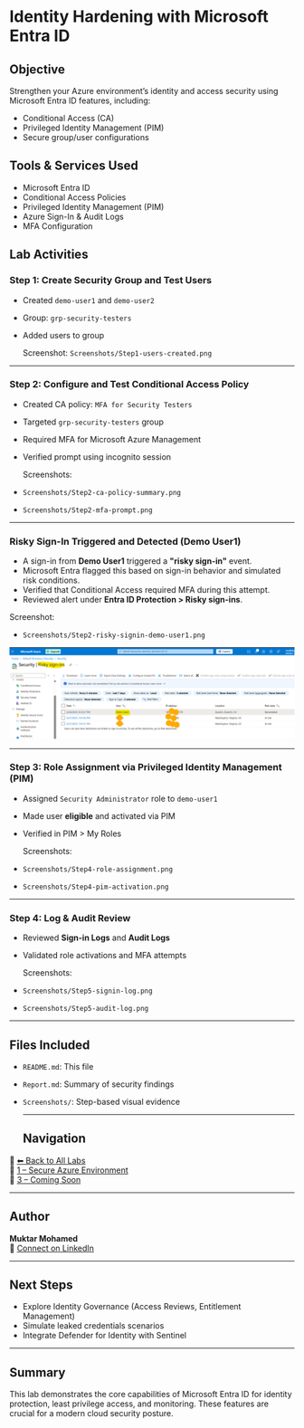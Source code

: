 # Identity Hardening with Microsoft Entra ID

## Objective

Strengthen your Azure environment’s identity and access security using Microsoft Entra ID features, including:

- Conditional Access (CA)
- Privileged Identity Management (PIM)
- Secure group/user configurations

## Tools & Services Used

- Microsoft Entra ID
- Conditional Access Policies
- Privileged Identity Management (PIM)
- Azure Sign-In & Audit Logs
- MFA Configuration

## Lab Activities

###  Step 1: Create Security Group and Test Users

- Created `demo-user1` and `demo-user2`
- Group: `grp-security-testers`
- Added users to group

   Screenshot: `Screenshots/Step1-users-created.png`

---

###  Step 2: Configure and Test Conditional Access Policy

- Created CA policy: `MFA for Security Testers`
- Targeted `grp-security-testers` group
- Required MFA for Microsoft Azure Management
- Verified prompt using incognito session

   Screenshots:  
- `Screenshots/Step2-ca-policy-summary.png`  
- `Screenshots/Step2-mfa-prompt.png`

---

### Risky Sign-In Triggered and Detected (Demo User1)

- A sign-in from **Demo User1** triggered a **"risky sign-in"** event.
- Microsoft Entra flagged this based on sign-in behavior and simulated risk conditions.
- Verified that Conditional Access required MFA during this attempt.
- Reviewed alert under **Entra ID Protection > Risky sign-ins**.

 Screenshot:
- `Screenshots/Step2-risky-signin-demo-user1.png`

![Risky Sign-In - Demo User1](Screenshots/risky-signin-demo-user1.png)


---
### Step 3: Role Assignment via Privileged Identity Management (PIM)

- Assigned `Security Administrator` role to `demo-user1`
- Made user **eligible** and activated via PIM
- Verified in PIM > My Roles

  Screenshots:  
- `Screenshots/Step4-role-assignment.png`  
- `Screenshots/Step4-pim-activation.png`

---

### Step 4: Log & Audit Review

- Reviewed **Sign-in Logs** and **Audit Logs**
- Validated role activations and MFA attempts

   Screenshots:  
- `Screenshots/Step5-signin-log.png`  
- `Screenshots/Step5-audit-log.png`

---

## Files Included

- `README.md`: This file
- `Report.md`: Summary of security findings
- `Screenshots/`: Step-based visual evidence

  ---
  ## Navigation

🔹 [⬅ Back to All Labs](../../README.md)  
🔹 [1 – Secure Azure Environment](../1-secure-azure-env/)  
🔹 [3 – Coming Soon](../3-governance-access-reviews/)  

---

## Author

**Muktar Mohamed**  
🔗 [Connect on LinkedIn](https://www.linkedin.com/in/muktarmohamed)

---

## Next Steps

- Explore Identity Governance (Access Reviews, Entitlement Management)
- Simulate leaked credentials scenarios
- Integrate Defender for Identity with Sentinel

---

## Summary

This lab demonstrates the core capabilities of Microsoft Entra ID for identity protection, least privilege access, and monitoring. These features are crucial for a modern cloud security posture.
